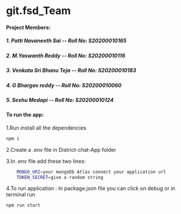 # git.fsd_Team

#### Project Members:

##### 1. Patti Navaneeth Sai -- Roll No: S20200010165

##### 2. M.Yaswanth Reddy -- Roll No: S20200010116

##### 3. Venkata Sri Bhanu Teja -- Roll No: S20200010183

##### 4. G Bhargav reddy -- Roll No: S20200010060

##### 5. Seshu Medapi -- Roll No: S20200010124

#### To run the app:

1.Run install all the dependencies
```bash
npm i
```
2.Create a .env file in District-chat-App folder

3.In .env file add these two lines:
```bash
	MONGO_URI=your mongoDb Atlas connect your application url
	TOKEN_SECRET=give a random string
```
4.To run application : In package.json file you can click on debug or in terminal run 
```bash
npm run start
```
